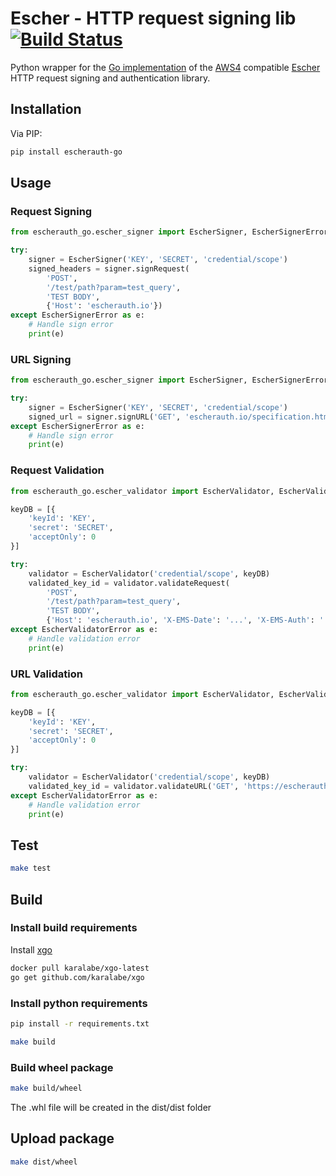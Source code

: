 # Escher - HTTP request signing lib [![Build Status](https://travis-ci.com/EscherAuth/escher-python.svg?branch=master)](https://travis-ci.com/EscherAuth/escher-python)

Python wrapper for the [Go implementation](https://github.com/EscherAuth/escher) of the [AWS4](http://docs.aws.amazon.com/general/latest/gr/sigv4_signing.html) compatible [Escher](https://github.com/emartech/escher) HTTP request signing and authentication library.

## Installation

Via PIP:

```sh
pip install escherauth-go
```

## Usage

### Request Signing

```python
from escherauth_go.escher_signer import EscherSigner, EscherSignerError

try: 
    signer = EscherSigner('KEY', 'SECRET', 'credential/scope')
    signed_headers = signer.signRequest(
        'POST',
        '/test/path?param=test_query',
        'TEST BODY',
        {'Host': 'escherauth.io'})
except EscherSignerError as e:
    # Handle sign error
    print(e)
```

### URL Signing

```python
from escherauth_go.escher_signer import EscherSigner, EscherSignerError

try: 
    signer = EscherSigner('KEY', 'SECRET', 'credential/scope')
    signed_url = signer.signURL('GET', 'escherauth.io/specification.html?param=value')
except EscherSignerError as e:
    # Handle sign error
    print(e)
```

### Request Validation

```python
from escherauth_go.escher_validator import EscherValidator, EscherValidatorError

keyDB = [{
    'keyId': 'KEY',
    'secret': 'SECRET',
    'acceptOnly': 0
}]

try:
    validator = EscherValidator('credential/scope', keyDB)
    validated_key_id = validator.validateRequest(
        'POST',
        '/test/path?param=test_query',
        'TEST BODY',
        {'Host': 'escherauth.io', 'X-EMS-Date': '...', 'X-EMS-Auth': '...'}) # Signed headers
except EscherValidatorError as e:
    # Handle validation error
    print(e)
```

### URL Validation

```python
from escherauth_go.escher_validator import EscherValidator, EscherValidatorError

keyDB = [{
    'keyId': 'KEY',
    'secret': 'SECRET',
    'acceptOnly': 0
}]

try:
    validator = EscherValidator('credential/scope', keyDB)
    validated_key_id = validator.validateURL('GET', 'https://escherauth.io/specification.html?param=value&X-EMS-Date=...&X-EMS-Auth=...') # Signed URL
except EscherValidatorError as e:
    # Handle validation error
    print(e)
```

## Test

```sh
make test
```

## Build

### Install build requirements

Install [xgo](https://github.com/karalabe/xgo)

```sh
docker pull karalabe/xgo-latest
go get github.com/karalabe/xgo
```

### Install python requirements

```sh
pip install -r requirements.txt
```

```sh
make build
```

### Build wheel package

```sh
make build/wheel
```

The .whl file will be created in the dist/dist folder

## Upload package

```sh
make dist/wheel
```